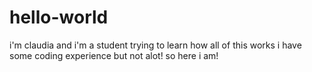 # hello-world


i'm claudia and i'm a student trying to learn how all of this works
i have some coding experience but not alot! so here i am!
